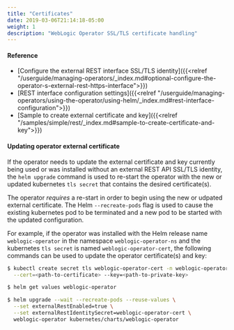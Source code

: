 ```yaml
---
title: "Certificates"
date: 2019-03-06T21:14:18-05:00
weight: 1
description: "WebLogic Operator SSL/TLS certificate handling"
---
```


#### Reference
* [Configure the external REST interface SSL/TLS identity]({{<relref "/userguide/managing-operators/_index.md#optional-configure-the-operator-s-external-rest-https-interface">}})
* [REST interface configuration settings]({{<relref "/userguide/managing-operators/using-the-operator/using-helm/_index.md#rest-interface-configuration">}})
* [Sample to create external certificate and key]({{<relref "/samples/simple/rest/_index.md#sample-to-create-certificate-and-key">}})

#### Updating operator external certificate

If the operator needs to update the external certificate and key currently
being used or was installed without an external REST API SSL/TLS identity,
the `helm upgrade` command is used to re-start the operator
with the new or updated kubernetes `tls secret` that contains
the desired certificate(s).

The operator _requires_ a re-start in order to begin using the new or udpated external
certificate. The Helm `--recreate-pods` flag is used to cause the existing
kubernetes pod to be terminated and a new pod to be started with the updated configuration.

For example, if the operator was installed with the Helm release name `weblogic-operator`
in the namespace `weblogic-operator-ns` and the kubernetes `tls secret` is named
`weblogic-operator-cert`, the following commands can be used to update the operator
certificate(s) and key:
```bash
$ kubectl create secret tls weblogic-operator-cert -n weblogic-operator-ns \
  --cert=<path-to-certificate> --key=<path-to-private-key>

$ helm get values weblogic-operator

$ helm upgrade --wait --recreate-pods --reuse-values \
  --set externalRestEnabled=true \
  --set externalRestIdentitySecret=weblogic-operator-cert \
  weblogic-operator kubernetes/charts/weblogic-operator
```
